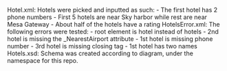 Hotel.xml:
  Hotels were picked and inputted as such:
    - The first hotel has 2 phone numbers
    - First 5 hotels are near Sky harbor while rest are near Mesa Gateway
    - About half of the hotels have a rating
HotelsError.xml:
  The following errors were tested:
    - root element is hotel instead of hotels
    - 2nd hotel is missing the _NearestAirport attribute
    - 1st hotel is missing phone number
    - 3rd hotel is missing closing tag
    - 1st hotel has two names
Hotels.xsd:
  Schema was created according to diagram, under the namespace for this repo.
